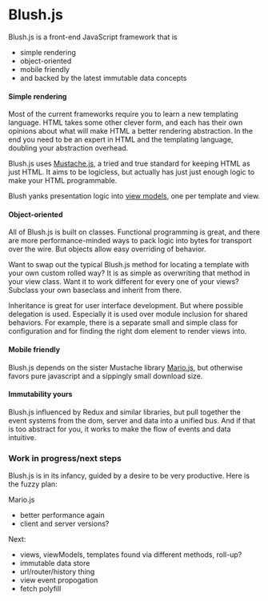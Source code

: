 # Blush.js

Blush.js is a front-end JavaScript framework that is

* simple rendering
* object-oriented
* mobile friendly
* and backed by the latest immutable data concepts

#### Simple rendering

Most of the current frameworks require you to learn a new templating
language. HTML takes some other clever form, and each has their own
opinions about what will make HTML a better rendering abstraction. In
the end you need to be an expert in HTML and the templating language,
doubling your abstraction overhead.

Blush.js uses [Mustache.js](https://github.com/janl/mustache.js/), a
tried and true standard for keeping HTML as just HTML. It aims to be
logicless, but actually has just just enough logic to make your HTML
programmable.

Blush yanks presentation logic into [view models](https://en.wikipedia.org/wiki/Model%E2%80%93view%E2%80%93viewmodel), one per template and view.

#### Object-oriented

All of Blush.js is built on classes. Functional programming is great,
and there are more performance-minded ways to pack logic into bytes for
transport over the wire. But objects allow easy overriding of behavior.

Want to swap out the typical Blush.js method for locating a template with your
own custom rolled way? It is as simple as overwriting that method in
your view class. Want it to work different for every one of your views?
Subclass your own baseclass and inherit from there.

Inheritance is great for user interface development. But where possible
delegation is used. Especially it is used over module inclusion for shared
behaviors. For example, there is a separate small and simple class for
configuration and for finding the right dom element to render views
into.

#### Mobile friendly

Blush.js depends on the sister Mustache library
[Mario.js](https://github.com/baccigalupi/mario.js), but otherwise
favors pure javascript and a sippingly small download size.

#### Immutability yours

Blush.js influenced by Redux and similar libraries, but pull together
the event systems from the dom, server and data into a unified bus. And
if that is too abstract for you, it works to make the flow of events and
data intuitive.

### Work in progress/next steps

Blush.js is in its infancy, guided by a desire to be very productive.
Here is the fuzzy plan:

Mario.js
* better performance again
* client and server versions?

Next:
* views, viewModels, templates found via different methods, roll-up?
* immutable data store
* url/router/history thing
* view event propogation
* fetch polyfill

